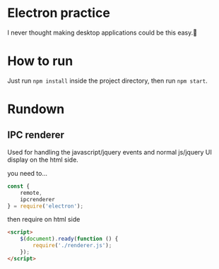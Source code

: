 # Electron practice

I never thought making desktop applications could be this easy.🍃

# How to run

Just run `npm install` inside the project directory,
then run `npm start`.

# Rundown

## IPC renderer

Used for handling the javascript/jquery events
and normal js/jquery UI display on
the html side.

you need to...
```javascript
const {
    remote,
    ipcrenderer
} = require('electron');
```

then require on html side

```html
<script>
    $(document).ready(function () {
        require('./renderer.js');
    });
</script>
```
